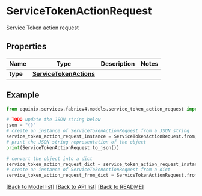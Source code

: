 # ServiceTokenActionRequest

Service Token action request

## Properties

Name | Type | Description | Notes
------------ | ------------- | ------------- | -------------
**type** | [**ServiceTokenActions**](ServiceTokenActions.md) |  | 

## Example

```python
from equinix.services.fabricv4.models.service_token_action_request import ServiceTokenActionRequest

# TODO update the JSON string below
json = "{}"
# create an instance of ServiceTokenActionRequest from a JSON string
service_token_action_request_instance = ServiceTokenActionRequest.from_json(json)
# print the JSON string representation of the object
print(ServiceTokenActionRequest.to_json())

# convert the object into a dict
service_token_action_request_dict = service_token_action_request_instance.to_dict()
# create an instance of ServiceTokenActionRequest from a dict
service_token_action_request_from_dict = ServiceTokenActionRequest.from_dict(service_token_action_request_dict)
```
[[Back to Model list]](../README.md#documentation-for-models) [[Back to API list]](../README.md#documentation-for-api-endpoints) [[Back to README]](../README.md)


